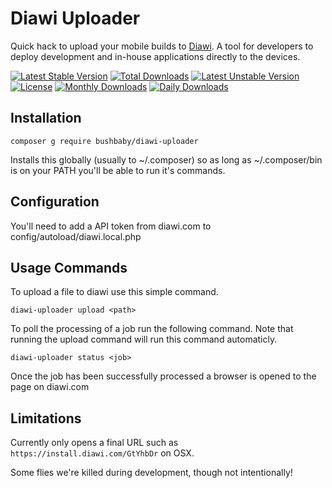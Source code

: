 # Diawi Uploader

Quick hack to upload your mobile builds to [Diawi](http://diawi.com). A tool for developers to deploy development and in-house applications directly to the devices.

[![Latest Stable Version](https://poser.pugx.org/bushbaby/diawi-uploader/v/stable)](https://packagist.org/packages/bushbaby/diawi-uploader)
[![Total Downloads](https://poser.pugx.org/bushbaby/diawi-uploader/downloads)](https://packagist.org/packages/bushbaby/diawi-uploader)
[![Latest Unstable Version](https://poser.pugx.org/bushbaby/diawi-uploader/v/unstable)](https://packagist.org/packages/bushbaby/diawi-uploader)
[![License](https://poser.pugx.org/bushbaby/diawi-uploader/license)](https://packagist.org/packages/bushbaby/diawi-uploader)
[![Monthly Downloads](https://poser.pugx.org/bushbaby/diawi-uploader/d/monthly)](https://packagist.org/packages/bushbaby/diawi-uploader)
[![Daily Downloads](https://poser.pugx.org/bushbaby/diawi-uploader/d/daily)](https://packagist.org/packages/bushbaby/diawi-uploader)

## Installation

```
composer g require bushbaby/diawi-uploader
```

Installs this globally (usually to ~/.composer) so as long as ~/.composer/bin is on your PATH you'll be able to run it's commands.

## Configuration

You'll need to add a API token from diawi.com to config/autoload/diawi.local.php


## Usage Commands

To upload a file to diawi use this simple command.

```
diawi-uploader upload <path>
```

To poll the processing of a job run the following command. Note that running the upload command will run this command automaticly.

```
diawi-uploader status <job>
```

Once the job has been successfully processed a browser is opened to the page on diawi.com

## Limitations

Currently only opens a final URL such as `https://install.diawi.com/GtYhbDr` on OSX.

Some flies we're killed during development, though not intentionally!